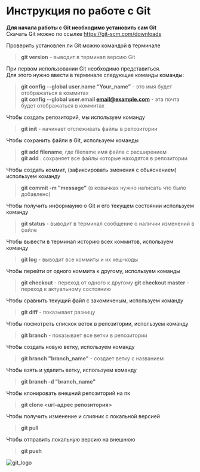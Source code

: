 # Инструкция по работе с Git  

**Для начала работы с Git необходимо установить сам Git**  
Скачать Git можно по ссылке https://git-scm.com/downloads

Проверить установлен ли Git можно командой в терминале  
>**git version** - выводит в терминал версию Git  

При первом использовании Git необходимо представиться.    
Для этого нужно ввести в терминале следующие команды команды:  
>**git config --global user.name “Your_name”** - это имя будет отображаться в коммитах  
 **git config --global user.email email@example.com** - эта почта будет отображаться в коммитах

Чтобы создать репозиторий, мы используем команду 
> **git init** - начинает отслеживать файлы в репозитории  

Чтобы сохранить файли в Git, используем команды  
>**git add filename**, где filename имя файла с расширением  
 **git add** . сохраняет все файлы которые находятся в репозитории  

Чтобы создать коммит, (зафиксировать зменения с обьяснением) используем команду   
>**git commit -m "message"** (в ковычках нужно написать что было добавлено)  

Чтобы получить информауию о Git и его текущем состоянии используем команду  
>**git status** - выводит в терминал сообщение о наличии изменений в файле  

Чтобы вывести в терминал историю всех коммитов, используем команду  
>**git log** - выводит все коммиты и их хеш-коды  

Чтобы перейти от одного коммита к другому, используем команды  
>**git checkout** - переход от одного к другому 
**git checkout master** - переход к актуальному состоянию

Чтобы сравнить текущий файл с закомиченым, используем команду  
>**git diff** - показывает разницу  

Чтобы посмотреть спискок веток в репозитории, используем команду  
>**git branch** - показывает все ветки в репозитории

Чтобы создать новую ветку, используем команду  
>**git branch "branch_name"** - создает ветку с названием

Чтобы взять и удалить ветку, используем команду  
>**git branch -d "branch_name"**

Чтобы клонировать внешний репозиторий на пк  
>**git clone <url-адрес репозитория>**

Чтобы получить изменение и слияник с локальной версией  
>**git pull**

Чтобы отправить локальную версию на внешнюю  
>**git push**

![git_logo](/gbgit/image_logo_git.png)